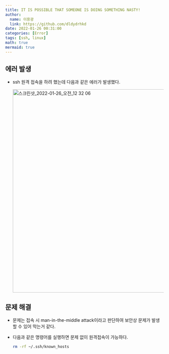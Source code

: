 ```yaml
---
title: IT IS POSSIBLE THAT SOMEONE IS DOING SOMETHING NASTY!
author:
  name: 이용광
  link: https://github.com/dldydrhkd
date: 2022-01-26 00:31:00
categories: [Error]
tags: [ssh, linux]
math: true
mermaid: true
---
```


## 에러 발생

- ssh 원격 접속을 하려 했는데 다음과 같은 에러가 발생했다.
    
    <img width="646" alt="스크린샷_2022-01-26_오전_12 32 06" src="https://user-images.githubusercontent.com/48857296/160727956-97f904a5-15c2-4ab1-bcc5-f26410e94c1a.png">

    

## 문제 해결

- 문제는 접속 시 man-in-the-middle attack이라고 판단하여 보안상 문제가 발생할 수 있어 막는거 같다.
- 다음과 같은 명령어를 실행하면 문제 없이 원격접속이 가능하다.
    
    ```bash
    rm -rf ~/.ssh/known_hosts
    ```
